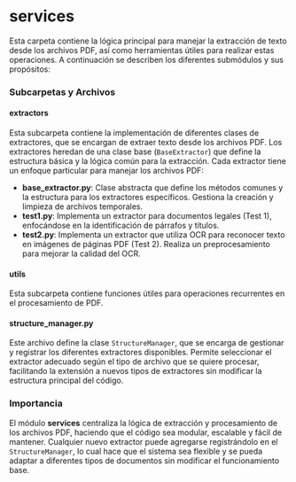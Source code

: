 # services

Esta carpeta contiene la lógica principal para manejar la extracción de texto desde los archivos PDF, así como herramientas útiles para realizar estas operaciones. A continuación se describen los diferentes submódulos y sus propósitos:

### Subcarpetas y Archivos

#### **extractors**
Esta subcarpeta contiene la implementación de diferentes clases de extractores, que se encargan de extraer texto desde los archivos PDF. Los extractores heredan de una clase base (`BaseExtractor`) que define la estructura básica y la lógica común para la extracción. Cada extractor tiene un enfoque particular para manejar los archivos PDF:
- **base_extractor.py**: Clase abstracta que define los métodos comunes y la estructura para los extractores específicos. Gestiona la creación y limpieza de archivos temporales.
- **test1.py**: Implementa un extractor para documentos legales (Test 1), enfocándose en la identificación de párrafos y títulos.
- **test2.py**: Implementa un extractor que utiliza OCR para reconocer texto en imágenes de páginas PDF (Test 2). Realiza un preprocesamiento para mejorar la calidad del OCR.

#### **utils**
Esta subcarpeta contiene funciones útiles para operaciones recurrentes en el procesamiento de PDF.

#### **structure_manager.py**
Este archivo define la clase `StructureManager`, que se encarga de gestionar y registrar los diferentes extractores disponibles. Permite seleccionar el extractor adecuado según el tipo de archivo que se quiere procesar, facilitando la extensión a nuevos tipos de extractores sin modificar la estructura principal del código.

### Importancia
El módulo **services** centraliza la lógica de extracción y procesamiento de los archivos PDF, haciendo que el código sea modular, escalable y fácil de mantener. Cualquier nuevo extractor puede agregarse registrándolo en el `StructureManager`, lo cual hace que el sistema sea flexible y se pueda adaptar a diferentes tipos de documentos sin modificar el funcionamiento base.

